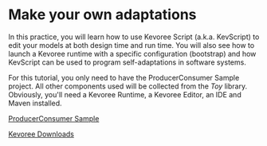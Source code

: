 # Make your own adaptations

In this practice, you will learn how to use Kevoree Script (a.k.a. KevScript) to edit your models at both design time and run time.
You will also see how to launch a Kevoree runtime with a specific configuration (bootstrap) and how KevScript can be used to program self-adaptations in software systems.

For this tutorial, you only need to have the ProducerConsumer Sample project. All other components used will be collected from the *Toy* library.
Obviously, you'll need a Kevoree Runtime, a Kevoree Editor, an IDE and Maven installed.

[ProducerConsumer Sample](https://github.com/kevoree/kevoree-samples/releases)

[Kevoree Downloads](http://kevoree.org/download.html)
